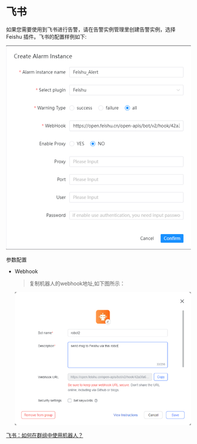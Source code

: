 # 飞书

如果您需要使用到飞书进行告警，请在告警实例管理里创建告警实例，选择 Feishu 插件。飞书的配置样例如下:

![alert-feishu](../../../../img/new_ui/dev/alert/alert_feishu.png)

参数配置

* Webhook
  > 复制机器人的webhook地址,如下图所示：

  ![alert-feishu-webhook](../../../../img/new_ui/dev/alert/alert_feishu_webhook.png)

[飞书：如何在群组中使用机器人？](https://www.feishu.cn/hc/zh-CN/articles/360024984973)
